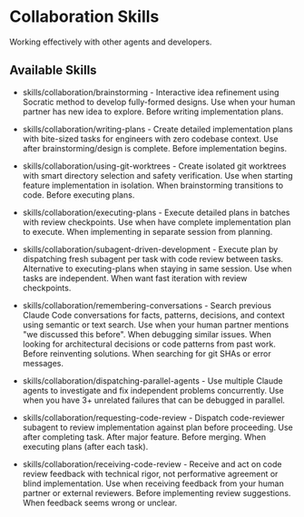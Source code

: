 # Collaboration Skills

Working effectively with other agents and developers.

## Available Skills

- skills/collaboration/brainstorming - Interactive idea refinement using Socratic method to develop fully-formed designs. Use when your human partner has new idea to explore. Before writing implementation plans.

- skills/collaboration/writing-plans - Create detailed implementation plans with bite-sized tasks for engineers with zero codebase context. Use after brainstorming/design is complete. Before implementation begins.

- skills/collaboration/using-git-worktrees - Create isolated git worktrees with smart directory selection and safety verification. Use when starting feature implementation in isolation. When brainstorming transitions to code. Before executing plans.

- skills/collaboration/executing-plans - Execute detailed plans in batches with review checkpoints. Use when have complete implementation plan to execute. When implementing in separate session from planning.

- skills/collaboration/subagent-driven-development - Execute plan by dispatching fresh subagent per task with code review between tasks. Alternative to executing-plans when staying in same session. Use when tasks are independent. When want fast iteration with review checkpoints.

- skills/collaboration/remembering-conversations - Search previous Claude Code conversations for facts, patterns, decisions, and context using semantic or text search. Use when your human partner mentions "we discussed this before". When debugging similar issues. When looking for architectural decisions or code patterns from past work. Before reinventing solutions. When searching for git SHAs or error messages.

- skills/collaboration/dispatching-parallel-agents - Use multiple Claude agents to investigate and fix independent problems concurrently. Use when you have 3+ unrelated failures that can be debugged in parallel.

- skills/collaboration/requesting-code-review - Dispatch code-reviewer subagent to review implementation against plan before proceeding. Use after completing task. After major feature. Before merging. When executing plans (after each task).

- skills/collaboration/receiving-code-review - Receive and act on code review feedback with technical rigor, not performative agreement or blind implementation. Use when receiving feedback from your human partner or external reviewers. Before implementing review suggestions. When feedback seems wrong or unclear.
